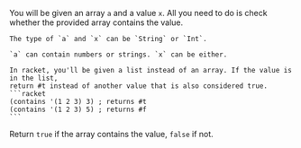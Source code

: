 You will be given an array `a` and a value `x`. All you need to do is check whether the provided array contains the value.

~~~if:swift
The type of `a` and `x` can be `String` or `Int`.
~~~
~~~if-not:swift
`a` can contain numbers or strings. `x` can be either.
~~~
~~~if:racket
In racket, you'll be given a list instead of an array. If the value is in the list,
return #t instead of another value that is also considered true.
```racket
(contains '(1 2 3) 3) ; returns #t
(contains '(1 2 3) 5) ; returns #f
```
~~~

Return `true` if the array contains the value, `false` if not. 
